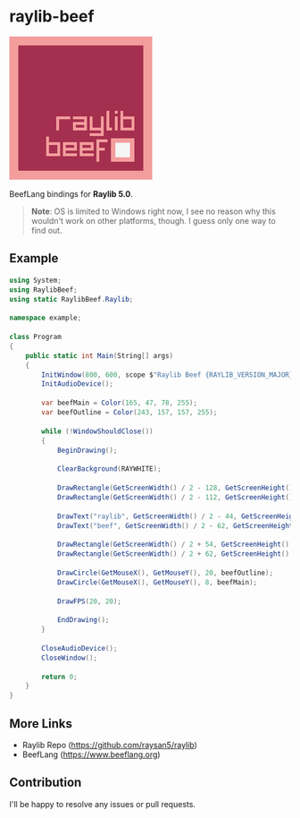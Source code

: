 # raylib-beef

![logo](img/raylib-beef-logo.png)

BeefLang bindings for **Raylib 5.0**.

> **Note**: OS is limited to Windows right now, I see no reason why this wouldn't work on other platforms, though. I guess only one way to find out.

## Example
```cs
using System;
using RaylibBeef;
using static RaylibBeef.Raylib;

namespace example;

class Program
{
	public static int Main(String[] args)
	{
		InitWindow(800, 600, scope $"Raylib Beef {RAYLIB_VERSION_MAJOR}.{RAYLIB_VERSION_MINOR}.{RAYLIB_VERSION_PATCH}");
		InitAudioDevice();

		var beefMain = Color(165, 47, 78, 255);
		var beefOutline = Color(243, 157, 157, 255);

		while (!WindowShouldClose())
		{
			BeginDrawing();
			
			ClearBackground(RAYWHITE);

			DrawRectangle(GetScreenWidth() / 2 - 128, GetScreenHeight() / 2 - 128, 256, 256, beefOutline);
			DrawRectangle(GetScreenWidth() / 2 - 112, GetScreenHeight() / 2 - 112, 224, 224, beefMain);

			DrawText("raylib", GetScreenWidth() / 2 - 44, GetScreenHeight() / 2, 50, beefOutline);
			DrawText("beef", GetScreenWidth() / 2 - 62, GetScreenHeight() / 2 + 46, 50, beefOutline);

			DrawRectangle(GetScreenWidth() / 2 + 54, GetScreenHeight() / 2 + 54, 42, 42, beefOutline);
			DrawRectangle(GetScreenWidth() / 2 + 62, GetScreenHeight() / 2 + 62, 26, 26, RAYWHITE);

			DrawCircle(GetMouseX(), GetMouseY(), 20, beefOutline);
			DrawCircle(GetMouseX(), GetMouseY(), 8, beefMain);

			DrawFPS(20, 20);

			EndDrawing();
		}

		CloseAudioDevice();
		CloseWindow();

		return 0;
	}
}
```

## More Links
* Raylib Repo (https://github.com/raysan5/raylib)
* BeefLang (https://www.beeflang.org)

## Contribution
I'll be happy to resolve any issues or pull requests.
